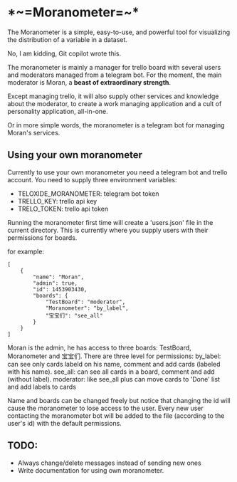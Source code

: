 # \*\~=Moranometer=~*

The Moranometer is a simple, easy-to-use, and powerful tool for
visualizing the distribution of a variable in a dataset.

No, I am kidding, Git copilot wrote this.

The moranometer is mainly a manager for trello board with several users and moderators managed from a telegram bot. For the moment, the main moderator is Moran, a **beast of extraordinary strength**.

Except managing trello, it will also supply other services and knowledge about the moderator, to create a work managing application and a cult of personality application, all-in-one.

Or in more simple words, the moranometer is a telegram bot for managing Moran's services.


## Using your own moranometer
Currently to use your own moranometer you need a telegram bot and trello account. You need to supply three environment variables:

 - TELOXIDE_MORANOMETER: telegram bot token
 - TRELLO_KEY: trello api key
 - TRELO_TOKEN: trello api token

Running the moranometer first time will create a 'users.json' file in the current directory. This is currently where you supply users with their permissions for boards.

for example:

    [
        {
            "name": "Moran",
            "admin": true,
            "id": 1453903430,
            "boards": {
                "TestBoard": "moderator",
                "Moranometer": "by_label",
                "宝宝们": "see_all"
            }
        }
    ]

Moran is the admin, he has access to three boards: TestBoard, Moranometer and 宝宝们.
There are three level for permissions:
by_label: can see only cards labeld on his name, comment and add cards (labeled with his name).
see_all: can see all cards in a board, comment and add (without label).
moderator: like see_all plus can move cards to 'Done' list and add labels to cards

Name and boards can be changed freely but notice that changing the id will cause the moranometer to lose access to the user.
Every new user contacting the moranometer bot will be added to the file (according to the user's id) with the default permissions.



## TODO:
* Always change/delete messages instead of sending new ones
* Write documentation for using own moranometer.
